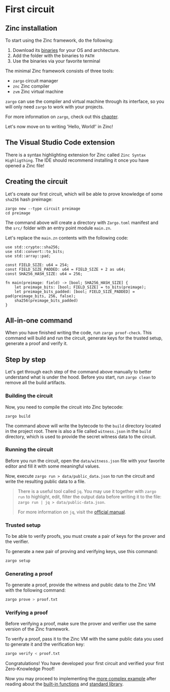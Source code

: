 # First circuit

## Zinc installation

To start using the Zinc framework, do the following:

1. Download its [binaries](https://github.com/matter-labs/zinc/releases) for your OS and architecture.
2. Add the folder with the binaries to `PATH`
3. Use the binaries via your favorite terminal

The minimal Zinc framework consists of three tools:

- `zargo` circuit manager
- `znc` Zinc compiler
- `zvm` Zinc virtual machine

`zargo` can use the compiler and virtual machine through its interface,
so you will only need `zargo` to work with your projects.

For more information on `zargo`, check out this [chapter](../10-zargo-circuit-manager/00-overview.md).

Let's now move on to writing 'Hello, World!' in Zinc!

## The Visual Studio Code extension

There is a syntax highlighting extension for Zinc called `Zinc Syntax Highligthing`.
The IDE should recommend installing it once you have opened a Zinc file!

## Creating the circuit

Let's create our first circuit, which will be able to prove knowledge of
some `sha256` hash preimage:

```
zargo new --type circuit preimage
cd preimage
```

The command above will create a directory with `Zargo.toml` manifest and the `src/`
folder with an entry point module `main.zn`.

Let's replace the `main.zn` contents with the following code:

```rust,no_run,noplaypen
use std::crypto::sha256;
use std::convert::to_bits;
use std::array::pad;

const FIELD_SIZE: u64 = 254;
const FIELD_SIZE_PADDED: u64 = FIELD_SIZE + 2 as u64;
const SHA256_HASH_SIZE: u64 = 256;

fn main(preimage: field) -> [bool; SHA256_HASH_SIZE] {
    let preimage_bits: [bool; FIELD_SIZE] = to_bits(preimage);
    let preimage_bits_padded: [bool; FIELD_SIZE_PADDED] = pad(preimage_bits, 256, false);
    sha256(preimage_bits_padded)
}
```

## All-in-one command

When you have finished writing the code, run `zargo proof-check`. This command
will build and run the circuit, generate keys for the trusted setup, generate a proof
and verify it.

## Step by step

Let's get through each step of the command above manually to better understand
what is under the hood. Before you start, run `zargo clean` to remove all the
build artifacts.

### Building the circuit

Now, you need to compile the circuit into Zinc bytecode:

`zargo build`

The command above will write the bytecode to the `build` directory located in
the project root. There is also a file called `witness.json` in the
`build` directory, which is used to provide the secret witness data to the circuit.

### Running the circuit

Before you run the circuit, open the `data/witness.json` file with
your favorite editor and fill it with some meaningful values.

Now, execute `zargo run > data/public_data.json` to run the circuit and
write the resulting public data to a file.

> There is a useful tool called `jq`. You may use it together with `zargo run`
> to highlight, edit, filter the output data before writing it to the file:
> `zargo run | jq > data/public-data.json`.
> 
> For more information on `jq`, visit the [official manual](https://stedolan.github.io/jq/manual/).

### Trusted setup

To be able to verify proofs, you must create a pair of keys for the prover and
the verifier.

To generate a new pair of proving and verifying keys, use this command:

```bash
zargo setup
```

### Generating a proof

To generate a proof, provide the witness and public data to the Zinc VM with
the following command:

```bash
zargo prove > proof.txt
```

### Verifying a proof

Before verifying a proof, make sure the prover and verifier use the same
version of the Zinc framework.

To verify a proof, pass it to the Zinc VM with the same public data you used to
generate it and the verification key:

```bash
zargo verify < proof.txt
```

Congratulations! You have developed your first circuit and verified your first
Zero-Knowledge Proof!

Now you may proceed to implementing the [more complex example](03-more-complex-example.md)
after reading about the [built-in functions](01-builtin-functions.md) and [standard library](02-standard-library.md).
